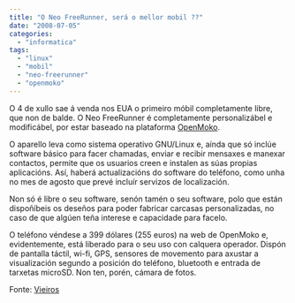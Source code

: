 ```yaml
---
title: "O Neo FreeRunner, será o mellor mobil ??"
date: "2008-07-05"
categories: 
  - "informatica"
tags: 
  - "linux"
  - "mobil"
  - "neo-freerunner"
  - "openmoko"
---
```


O 4 de xullo sae á venda nos EUA o primeiro móbil completamente libre, que non de balde. O Neo FreeRunner é completamente personalizábel e modificábel, por estar baseado na plataforma [OpenMoko](http://www.openmoko.com/).

O aparello leva como sistema operativo GNU/Linux e, aínda que só inclúe software básico para facer chamadas, enviar e recibir mensaxes e manexar contactos, permite que os usuarios creen e instalen as súas propias aplicacións. Así, haberá actualizacións do software do teléfono, como unha no mes de agosto que prevé incluír servizos de localización.

Non só é libre o seu software, senón tamén o seu software, polo que están dispoñíbeis os deseños para poder fabricar carcasas personalizadas, no caso de que algúen teña interese e capacidade para facelo.

O teléfono véndese a 399 dólares (255 euros) na web de OpenMoko e, evidentemente, está liberado para o seu uso con calquera operador. Dispón de pantalla táctil, wi-fi, GPS, sensores de movemento para axustar a visualización segundo a posición do teléfono, bluetooth e entrada de tarxetas microSD. Non ten, porén, cámara de fotos.

Fonte: [Vieiros](http://www.vieiros.com/nova/67645/sae-a-venda-o-primeiro-mobil-libre)
